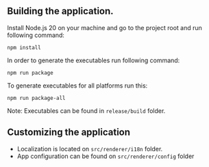 ## Building the application.

Install Node.js 20 on your machine and go to the project root and run following command:

```
npm install
```

In order to generate the executables run following command:

```
npm run package
```

To generate executables for all platforms run this:

```
npm run package-all
```

Note: Executables can be found in `release/build` folder.

## Customizing the application

- Localization is located on `src/renderer/i18n` folder.
- App configuration can be found on `src/renderer/config` folder
